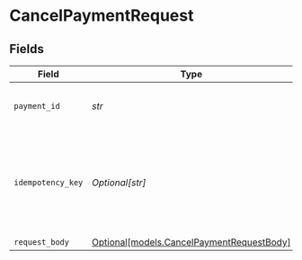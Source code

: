# CancelPaymentRequest


## Fields

| Field                                                                              | Type                                                                               | Required                                                                           | Description                                                                        | Example                                                                            |
| ---------------------------------------------------------------------------------- | ---------------------------------------------------------------------------------- | ---------------------------------------------------------------------------------- | ---------------------------------------------------------------------------------- | ---------------------------------------------------------------------------------- |
| `payment_id`                                                                       | *str*                                                                              | :heavy_check_mark:                                                                 | Provide the ID of the related payment.                                             | tr_5B8cwPMGnU                                                                      |
| `idempotency_key`                                                                  | *Optional[str]*                                                                    | :heavy_minus_sign:                                                                 | A unique key to ensure idempotent requests. This key should be a UUID v4 string.   | 123e4567-e89b-12d3-a456-426                                                        |
| `request_body`                                                                     | [Optional[models.CancelPaymentRequestBody]](../models/cancelpaymentrequestbody.md) | :heavy_minus_sign:                                                                 | N/A                                                                                |                                                                                    |